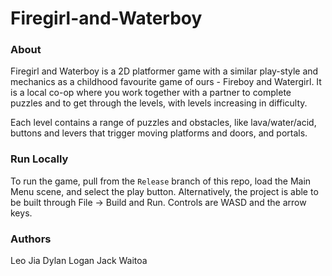 # Firegirl-and-Waterboy
### About ###
Firegirl and Waterboy is a 2D platformer game with a similar play-style and mechanics as a childhood favourite game of ours - Fireboy and Watergirl. It is a local co-op where you work together with a partner to complete puzzles and to get through the levels, with levels increasing in difficulty.

Each level contains a range of puzzles and obstacles, like lava/water/acid, buttons and levers that trigger moving platforms and doors, and portals.

### Run Locally ###

To run the game, pull from the ```Release``` branch of this repo, load the Main Menu scene, and select the play button.
Alternatively, the project is able to be built through File -> Build and Run.
Controls are WASD and the arrow keys.

### Authors ###
Leo Jia
Dylan Logan
Jack Waitoa
